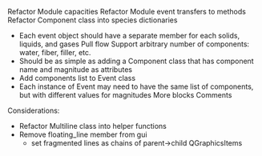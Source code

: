 Refactor Module capacities
Refactor Module event transfers to methods
Refactor Component class into species dictionaries
- Each event object should have a separate member for each solids, liquids, and gases 
Pull flow
Support arbitrary number of components: water, fiber, filler, etc.
- Should be as simple as adding a Component class that has component name and magnitude as attributes
- Add components list to Event class
- Each instance of Event may need to have the same list of components, but with different values for magnitudes
More blocks
Comments

Considerations:
- Refactor Multiline class into helper functions
- Remove floating_line member from gui
    - set fragmented lines as chains of parent->child QGraphicsItems